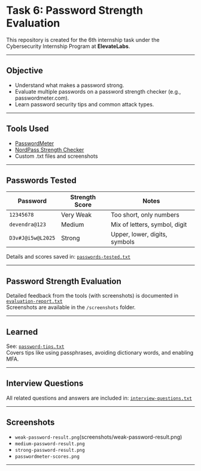 # Task 6: Password Strength Evaluation

This repository is created for the 6th internship task under the Cybersecurity Internship Program at **ElevateLabs**.  

---

## Objective

- Understand what makes a password strong.
- Evaluate multiple passwords on a password strength checker (e.g., passwordmeter.com).
- Learn password security tips and common attack types.

---

## Tools Used

- [PasswordMeter](https://www.passwordmeter.com/)
- [NordPass Strength Checker](https://nordpass.com/password-strength-checker/)
- Custom .txt files and screenshots

---

## Passwords Tested

| Password           | Strength Score | Notes                         |
|--------------------|----------------|-------------------------------|
| `12345678`         | Very Weak      | Too short, only numbers       |
| `devendra@123`     | Medium         | Mix of letters, symbol, digit |
| `D3v#J@i5w@L2025`  | Strong         | Upper, lower, digits, symbols |

Details and scores saved in: [`passwords-tested.txt`](passwords-tested.txt)

---

## Password Strength Evaluation

Detailed feedback from the tools (with screenshots) is documented in [`evaluation-report.txt`](evaluation-report.txt)  
Screenshots are available in the `/screenshots` folder.

---

## Learned

See: [`password-tips.txt`](password-tips.txt)  
Covers tips like using passphrases, avoiding dictionary words, and enabling MFA.

---

## Interview Questions

All related questions and answers are included in: [`interview-questions.txt`](interview-questions.txt)

---

## Screenshots

- `weak-password-result.png`(screenshots/weak-password-result.png)
- `medium-password-result.png`
- `strong-password-result.png`
- `passwordmeter-scores.png`

---

